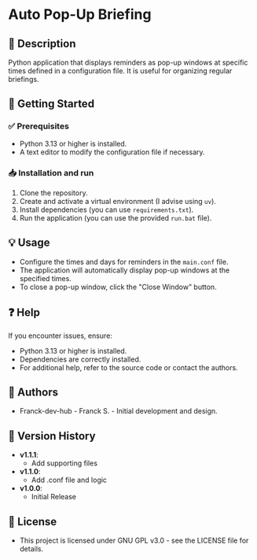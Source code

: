 # Auto Pop-Up Briefing
## 📌 Description
Python application that displays reminders as pop-up windows at specific times defined in a configuration file. It is useful for organizing regular briefings.

## 🚀 Getting Started
### ✅ Prerequisites
- Python 3.13 or higher is installed.
- A text editor to modify the configuration file if necessary.

### 📥 Installation and run
1. Clone the repository.
2. Create and activate a virtual environment (I advise using `uv`).
3. Install dependencies (you can use `requirements.txt`).
4. Run the application (you can use the provided `run.bat` file).

## 💡 Usage
- Configure the times and days for reminders in the `main.conf` file.
- The application will automatically display pop-up windows at the specified times.
- To close a pop-up window, click the "Close Window" button.

## ❓ Help
If you encounter issues, ensure:
- Python 3.13 or higher is installed.
- Dependencies are correctly installed.
- For additional help, refer to the source code or contact the authors.

## 👥 Authors
- Franck-dev-hub - Franck S. - Initial development and design.

## 📝 Version History
- **v1.1.1**:
    - Add supporting files
- **v1.1.0**:
    - Add .conf file and logic
- **v1.0.0**:
    - Initial Release

## 📜 License
- This project is licensed under GNU GPL v3.0 - see the LICENSE file for details.